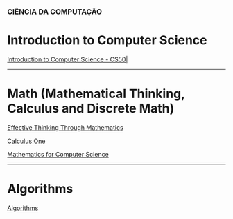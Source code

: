 ### CIÊNCIA DA COMPUTAÇÃO

# Introduction to Computer Science

[Introduction to Computer Science - CS50](https://www.edx.org/course/introduction-computer-science-harvardx-cs50x#!)|

---------------------------------------------------------------------

# Math (Mathematical Thinking, Calculus and Discrete Math)
[Effective Thinking Through Mathematics](https://courses.edx.org/courses/course-v1:UTAustinX+UT.9.10x+3T2016/info)


[Calculus One](https://pt.khanacademy.org/math/differential-calculus)

[Mathematics for Computer Science](https://ocw.mit.edu/courses/electrical-engineering-and-computer-science/6-042j-mathematics-for-computer-science-spring-2015/index.htm)


---------------------------------------------------------------------


# Algorithms
[Algorithms](https://pt.khanacademy.org/computing/computer-science/algorithms)

